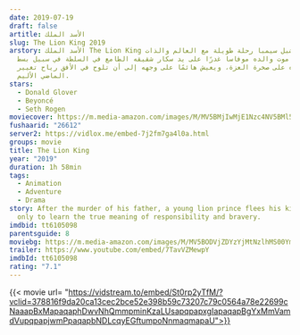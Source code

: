 ```yaml
---
date: 2019-07-19
draft: false
artitle: الأسد الملك
slug: The Lion King 2019
arstory: الأسد الملك The Lion King يخوض الشبل سيمبا رحلة طويلة مع العالم والذات
  بعد موت والده موفاسا غدرًا على يد سكار شقيقه الطامع في السلطة في سبيل بسط
  نفوذه على صخرة العزة، ويعيش هائمًا على وجهه إلى أن تلوح في اﻷفق رياح تغيير
  الماضي اﻷليم.
stars:
  - Donald Glover
  - Beyoncé
  - Seth Rogen
moviecover: https://m.media-amazon.com/images/M/MV5BMjIwMjE1Nzc4NV5BMl5BanBnXkFtZTgwNDg4OTA1NzM@._V1_FMjpg_UY863_.jpg
fushaarid: "26612"
server2: https://vidlox.me/embed-7j2fm7ga4l0a.html
groups: movie
title: The Lion King
year: "2019"
duration: 1h 58min
tags:
  - Animation
  - Adventure
  - Drama
story: After the murder of his father, a young lion prince flees his kingdom
  only to learn the true meaning of responsibility and bravery.
imdbid: tt6105098
parentsguide: 8
moviebg: https://m.media-amazon.com/images/M/MV5BODVjZDYzYjMtNzlhMS00YmM0LTg5YzUtNzdiNzZiOGZiZDgwXkEyXkFqcGdeQXVyNjg2NjQwMDQ@._V1_SY1000_CR0,0,1715,1000_AL_.jpg
trailer: https://www.youtube.com/embed/7TavVZMewpY
imdbId: tt6105098
rating: "7.1"
---
```


{{< movie url= "https://vidstream.to/embed/St0rp2yTfM/?vclid=378816f9da20ca13cec2bce52e398b59c73207c79c0564a78e22699cNaaapBxMapaqaphDwvNhQmmpminKzaLUsapqpapxgIapaqapBgYxMmVamdVupqpapjwmPpaqapbNDLcqyEGftumpoNnmaqmapaU">}}
